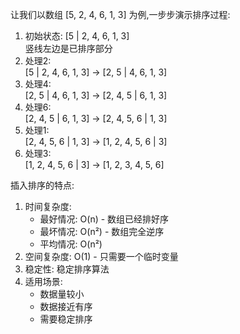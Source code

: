 让我们以数组 [5, 2, 4, 6, 1, 3] 为例,一步步演示排序过程:

1.  初始状态: [5 | 2, 4, 6, 1, 3]  
    竖线左边是已排序部分
2.  处理2:  
    [5 | 2, 4, 6, 1, 3] → [2, 5 | 4, 6, 1, 3]
3.  处理4:  
    [2, 5 | 4, 6, 1, 3] → [2, 4, 5 | 6, 1, 3]
4.  处理6:  
    [2, 4, 5 | 6, 1, 3] → [2, 4, 5, 6 | 1, 3]
5.  处理1:  
    [2, 4, 5, 6 | 1, 3] → [1, 2, 4, 5, 6 | 3]
6.  处理3:  
    [1, 2, 4, 5, 6 | 3] → [1, 2, 3, 4, 5, 6]

插入排序的特点:

1.  时间复杂度:
    -   最好情况: O(n) - 数组已经排好序
    -   最坏情况: O(n²) - 数组完全逆序
    -   平均情况: O(n²)
2.  空间复杂度: O(1) - 只需要一个临时变量
3.  稳定性: 稳定排序算法
4.  适用场景:
    -   数据量较小
    -   数据接近有序
    -   需要稳定排序
<!--stackedit_data:
eyJoaXN0b3J5IjpbMTIzNzA0NTc3OF19
-->